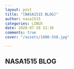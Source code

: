 ```yaml
---
layout: post
title: "[NASA1515 BLOG]"
author: nasa1515
categories: LINUX
date: 2020-07-28 12:36
comments: true
cover: "/assets/1800-550.jpg"

---
```




## **NASA1515 BLOG**

